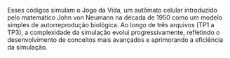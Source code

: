 Esses códigos simulam o Jogo da Vida, um autômato celular introduzido pelo matemático John von Neumann na década de 1950 como um modelo simples de autorreprodução biológica.
Ao longo de três arquivos (TP1 a TP3), a complexidade da simulação evolui progressivamente, refletindo o desenvolvimento de conceitos mais avançados e aprimorando a eficiência da simulação.
